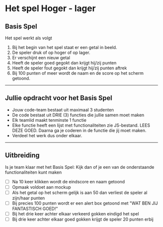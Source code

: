 # Het spel Hoger - lager

## Basis Spel

Het spel werkt als volgt

1. Bij het begin van het spel staat er een getal in beeld.
2. De speler druk of op hoger of op lager.
3. Er verschijnt een nieuw getal
4. Heeft de speler goed gegokt dan krijgt hij/zij punten
5. Heeft de speler fout gegokt dan krijgt hij/zij punten aftrek
6. Bij 100 punten of meer wordt de naam en de score op het scherm getoond.

***

## Jullie opdracht voor het Basis Spel

- Jouw code-team bestaat uit maximaal 3 studenten
- De code bestaat uit DRIE (3) functies die jullie samen moet maken
- Elk teamlid maakt tenminste 1 functie
- Elke functie heeft een lijst met functionaliteiten zie JS-bestand. LEES DEZE GOED. Daarna ga je coderen in de functie die jij moet maken.
- Verdeel het werk dus onder elkaar.

***

## Uitbreiding

Is je team klaar met het Basis Spel: Kijk dan of je een van de onderstaande functionaliteiten kunt maken

- [ ] Na 10 keer klikken wordt de eindscore en naam getoond
- [ ] Opmaak voldoet aan mockup
- [ ] Als het getal op het scherm gelijk is aan 50 dan verliest de speler al zijn/haar punten
- [ ] Bij precies 100 punten wordt er een alert box getoond met "WAT BEN JIJ FANTASTISCH GOED!"
- [ ] Bij het drie keer achter elkaar verkeerd gokken eindigd het spel
- [ ] Bij drie keer achter elkaar goed gokken krijgt de speler 20 punten erbij
